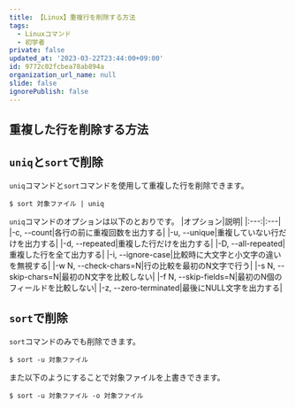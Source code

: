 ```yaml
---
title: 【Linux】重複行を削除する方法
tags:
  - Linuxコマンド
  - 初学者
private: false
updated_at: '2023-03-22T23:44:00+09:00'
id: 9772c02fcbea78ab894a
organization_url_name: null
slide: false
ignorePublish: false
---
```

## 重複した行を削除する方法

## `uniq`と`sort`で削除
`uniq`コマンドと`sort`コマンドを使用して重複した行を削除できます。

```:ターミナル
$ sort 対象ファイル | uniq
```

`uniq`コマンドのオプションは以下のとおりです。
|オプション|説明|
|:---:|:---|
|-c, --count|各行の前に重複回数を出力する|
|-u, --unique|重複していない行だけを出力する|
|-d, --repeated|重複した行だけを出力する|
|-D, --all-repeated|重複した行を全て出力する|
|-i, --ignore-case|比較時に大文字と小文字の違いを無視する|
|-w N, --check-chars=N|行の比較を最初のN文字で行う|
|-s N, --skip-chars=N|最初のN文字を比較しない|
|-f N, --skip-fields=N|最初のN個のフィールドを比較しない|
|-z, --zero-terminated|最後にNULL文字を出力する|

## `sort`で削除
`sort`コマンドのみでも削除できます。
```:ターミナル
$ sort -u 対象ファイル
```

また以下のようにすることで対象ファイルを上書きできます。

```:ターミナル
$ sort -u 対象ファイル -o 対象ファイル
```
